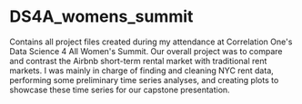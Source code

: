 # DS4A_womens_summit
Contains all project files created during my attendance at Correlation One's Data Science 4 All Women's Summit. Our overall project was to compare and contrast the Airbnb short-term rental market with traditional rent markets. I was mainly in charge of finding and cleaning NYC rent data, performing some preliminary time series analyses, and creating plots to showcase these time series for our capstone presentation. 
